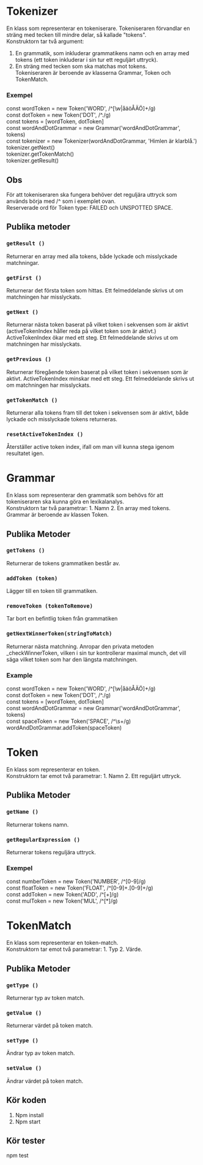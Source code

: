 # Tokenizer

En klass som representerar en tokeniserare. Tokeniseraren förvandlar en sträng med tecken till mindre delar, så kallade "tokens". <br>
Konstruktorn tar två argument: <br>
1. En grammatik, som inkluderar grammatikens namn och en array med tokens (ett token inkluderar i sin tur ett reguljärt uttryck). <br>
2. En sträng med tecken som ska matchas mot tokens. <br>
Tokeniseraren är beroende av klasserna Grammar, Token och TokenMatch.

### Exempel

const wordToken = new Token('WORD', /^[\w|åäöÅÄÖ]+/g) <br>
const dotToken = new Token('DOT', /^\./g) <br>
const tokens = [wordToken, dotToken] <br>
const wordAndDotGrammar = new Grammar('wordAndDotGrammar', tokens) <br>
const tokenizer = new Tokenizer(wordAndDotGrammar, 'Himlen är klarblå.') <br>
tokenizer.getNext() <br>
tokenizer.getTokenMatch() <br>
tokenizer.getResult() <br>

## Obs

För att tokeniseraren ska fungera behöver det reguljära uttryck som används börja med /^ som i exemplet ovan. <br>
Reserverade ord för Token type: FAILED och UNSPOTTED SPACE.

## Publika metoder

### `getResult ()`
Returnerar en array med alla tokens, både lyckade och misslyckade matchningar.

### `getFirst ()`
Returnerar det första token som hittas. Ett felmeddelande skrivs ut om matchningen har misslyckats.

### `getNext ()`
Returnerar nästa token baserat på vilket token i sekvensen som är aktivt (activeTokenIndex håller reda på vilket token som är aktivt.) ActiveTokenIndex ökar med ett steg. Ett felmeddelande skrivs ut om matchningen har misslyckats.

### `getPrevious ()`
Returnerar föregående token baserat på vilket token i sekvensen som är aktivt. ActiveTokenIndex minskar med ett steg. Ett felmeddelande skrivs ut om matchningen har misslyckats.

### `getTokenMatch ()`
Returnerar alla tokens fram till det token i sekvensen som är aktivt, både lyckade och misslyckade tokens returneras.

### `resetActiveTokenIndex ()`
Återställer active token index, ifall om man vill kunna stega igenom resultatet igen.

# Grammar
En klass som representerar den grammatik som behövs för att tokeniseraren ska kunna göra en lexikalanalys. <br> 
Konstruktorn tar två parametrar: 1. Namn 2. En array med tokens. <br>
Grammar är beroende av klassen Token. <br>

## Publika Metoder

### `getTokens ()`
Returnerar de tokens grammatiken består av.

### `addToken (token)`
Lägger till en token till grammatiken.

### `removeToken (tokenToRemove)`
Tar bort en befintlig token från grammatiken

### `getNextWinnerToken(stringToMatch)`
Returnerar nästa matchning. Anropar den privata metoden _checkWinnerToken, vilken i sin tur kontrollerar maximal munch, det vill säga vilket token som har den längsta matchningen.

### Example
const wordToken = new Token('WORD', /^[\w|åäöÅÄÖ]+/g) <br>
const dotToken = new Token('DOT', /^\./g) <br>
const tokens = [wordToken, dotToken] <br>
const wordAndDotGrammar = new Grammar('wordAndDotGrammar', tokens) <br>
const spaceToken = new Token('SPACE', /^\s+/g) <br>
wordAndDotGrammar.addToken(spaceToken) <br>

# Token
En klass som representerar en token. <br>
Konstruktorn tar emot två parametrar: 1. Namn 2. Ett reguljärt uttryck.

## Publika Metoder

### `getName ()`
Returnerar tokens namn.

### `getRegularExpression ()`
Returnerar tokens reguljära uttryck.

### Exempel
const numberToken = new Token('NUMBER', /^[0-9]/g) <br>
const floatToken = new Token('FLOAT', /^[0-9]+\.[0-9]+/g) <br>
const addToken = new Token('ADD', /^[+]/g) <br>
const mulToken = new Token('MUL', /^[*]/g) <br>

# TokenMatch
En klass som representerar en token-match. <br>
Konstruktorn tar emot två parametrar: 1. Typ 2. Värde.

## Publika Metoder

### `getType ()`
Returnerar typ av token match.

### `getValue ()`
Returnerar värdet på token match.

### `setType ()`
Ändrar typ av token match.

### `setValue ()`
Ändrar värdet på token match.

## Kör koden
1. Npm install
2. Npm start

## Kör tester
npm test